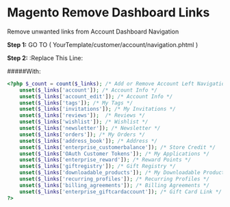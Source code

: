 Magento Remove Dashboard Links
==============================

Remove unwanted links from Account Dashboard Navigation

**Step 1:** GO TO ( YourTemplate/customer/account/navigation.phtml )


**Step 2:** :Replace This Line: *<?php $_count = count($_links); ?>*


#####With:
```php
<?php $_count = count($_links); /* Add or Remove Account Left Navigation Links Here -*/
    unset($_links['account']); /* Account Info */     
    unset($_links['account_edit']); /* Account Info */            
    unset($_links['tags']); /* My Tags */
    unset($_links['invitations']); /* My Invitations */
    unset($_links['reviews']);  /* Reviews */
    unset($_links['wishlist']); /* Wishlist */
    unset($_links['newsletter']); /* Newsletter */
    unset($_links['orders']); /* My Orders */
    unset($_links['address_book']); /* Address */
    unset($_links['enterprise_customerbalance']); /* Store Credit */
    unset($_links['OAuth Customer Tokens']); /* My Applications */
    unset($_links['enterprise_reward']); /* Reward Points */
    unset($_links['giftregistry']); /* Gift Registry */
    unset($_links['downloadable_products']); /* My Downloadable Products */
    unset($_links['recurring_profiles']); /* Recurring Profiles */
    unset($_links['billing_agreements']); /* Billing Agreements */
    unset($_links['enterprise_giftcardaccount']); /* Gift Card Link */
?> 
```

